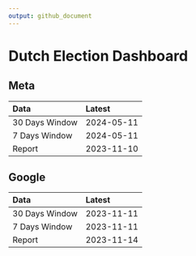 ```yaml
---
output: github_document
---
```


# Dutch Election Dashboard



## Meta


|Data           |Latest     |
|:--------------|:----------|
|30 Days Window |2024-05-11 |
|7 Days Window  |2024-05-11 |
|Report         |2023-11-10 |

## Google


|Data           |Latest     |
|:--------------|:----------|
|30 Days Window |2023-11-11 |
|7 Days Window  |2023-11-11 |
|Report         |2023-11-14 |
